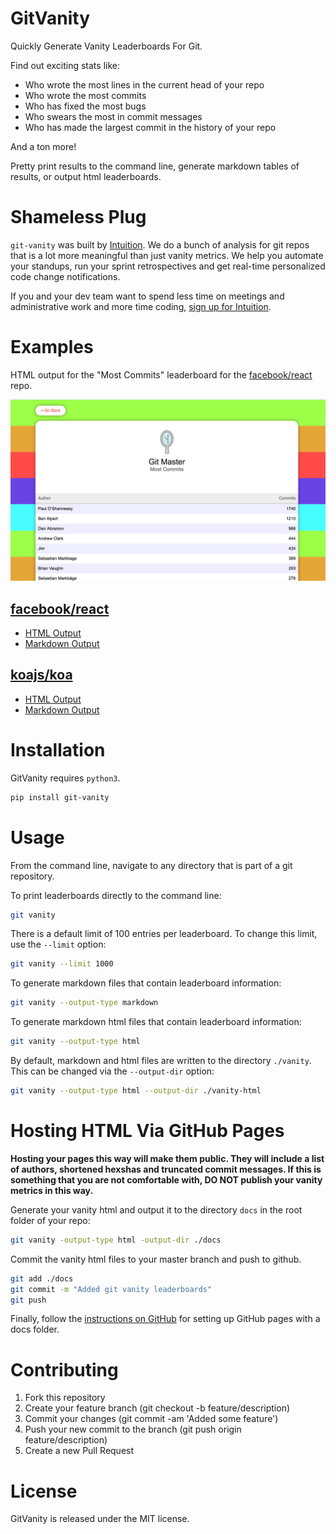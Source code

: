 # GitVanity

Quickly Generate Vanity Leaderboards For Git.

Find out exciting stats like:

* Who wrote the most lines in the current head of your repo
* Who wrote the most commits
* Who has fixed the most bugs
* Who swears the most in commit messages
* Who has made the largest commit in the history of your repo

And a ton more!

Pretty print results to the command line, generate markdown tables of results, or
output html leaderboards.

# Shameless Plug

`git-vanity` was built by [Intuition](https://intuition.app). We do a bunch of analysis for git repos
that is a lot more meaningful than just vanity metrics. We help you automate your standups, run your
sprint retrospectives and get real-time personalized code change notifications.

If you and your dev team want to spend less time on meetings and administrative work and more time coding,
[sign up for Intuition](https://intuition.app).

# Examples

HTML output for the "Most Commits" leaderboard for the [facebook/react](https://github.com/facebook/react) repo.

![alt text](https://github.com/intuition-app/git-vanity/raw/master/imgs/screenshot.png "Facebook React Screenshot")

## [facebook/react](https://github.com/facebook/react)

* [HTML Output](https://intuition-app.github.io/git-vanity/react/index.html)
* [Markdown Output](https://github.com/intuition-app/git-vanity/blob/master/examples/react/README.md)

## [koajs/koa](https://github.com/koajs/koa)

* [HTML Output](https://intuition-app.github.io/git-vanity/koa/index.html)
* [Markdown Output](https://github.com/intuition-app/git-vanity/blob/master/examples/koa/README.md)

# Installation

GitVanity requires `python3`.

```bash
pip install git-vanity
```

# Usage

From the command line, navigate to any directory that is part of a git repository.

To print leaderboards directly to the command line:

```bash
git vanity
```

There is a default limit of 100 entries per leaderboard. To change this limit, use the `--limit` option:

```bash
git vanity --limit 1000
```

To generate markdown files that contain leaderboard information:

```bash
git vanity --output-type markdown
```

To generate markdown html files that contain leaderboard information:

```bash
git vanity --output-type html
```

By default, markdown and html files are written to the directory `./vanity`. This can be changed
via the `--output-dir` option:

```bash
git vanity --output-type html --output-dir ./vanity-html
```

# Hosting HTML Via GitHub Pages

**Hosting your pages this way will make them public. They will include a list of authors, shortened hexshas
and truncated commit messages. If this is something that you are not comfortable with, DO NOT publish 
your vanity metrics in this way.**

Generate your vanity html and output it to the directory `docs` in the root folder of your repo:

```bash
git vanity -output-type html -output-dir ./docs
```

Commit the vanity html files to your master branch and push to github.

```bash
git add ./docs
git commit -m "Added git vanity leaderboards"
git push
```

Finally, follow the
[instructions on GitHub](https://help.github.com/articles/configuring-a-publishing-source-for-github-pages/#publishing-your-github-pages-site-from-a-docs-folder-on-your-master-branch)
for setting up GitHub pages with a docs folder.

# Contributing

1. Fork this repository
2. Create your feature branch (git checkout -b feature/description)
3. Commit your changes (git commit -am 'Added some feature')
4. Push your new commit to the branch (git push origin feature/description)
5. Create a new Pull Request

# License

GitVanity is released under the MIT license.
